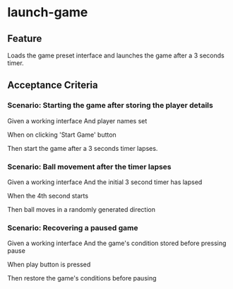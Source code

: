 # launch-game

## Feature

Loads the game preset interface and
launches the game after a 3 seconds timer.

## Acceptance Criteria

### Scenario: Starting the game after storing the player details

Given a working interface
And player names set

When on clicking 'Start Game' button

Then start the game after a 3 seconds
timer lapses.

### Scenario: Ball movement after the timer lapses

Given a working interface
And the initial 3 second timer has lapsed

When the 4th second starts

Then ball moves in a randomly generated
direction

### Scenario: Recovering a paused game

Given a working interface
And the game's condition stored before
pressing pause

When play button is pressed

Then restore the game's conditions
before pausing
